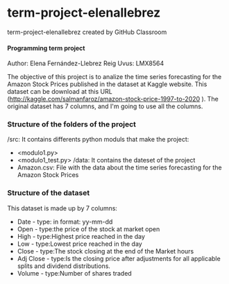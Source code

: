 # term-project-elenallebrez
term-project-elenallebrez created by GitHub Classroom

#### Programming term project 

Author: Elena Fernández-Llebrez Reig 
Uvus: LMX8564

The objective of this project is to analize the time series forecasting for the Amazon Stock Prices published in the dataset at Kaggle website. This dataset can be download at this URL (http://kaggle.com/salmanfaroz/amazon-stock-price-1997-to-2020  ). The original dataset has 7 columns, and I'm going to use all the columns.


### Structure of the folders of the project

/src: It contains differents python moduls that make the project:
- <modulo1.py>
- <modulo1_test.py>
/data: It contains the dateset of the project
- Amazon.csv: File with the data about the time series forecasting for the Amazon Stock Prices

### Structure of the dataset
This dataset is made up by 7 columns:
- Date - type: in format: yy-mm-dd
- Open - type:the price of the stock at market open
- High - type:Highest price reached in the day
- Low - type:Lowest price reached in the day
- Close - type:The stock closing at the end of the Market hours
- Adj Close - type:Is the closing price after adjustments for all applicable splits and dividend distributions.
- Volume - type:Number of shares traded

